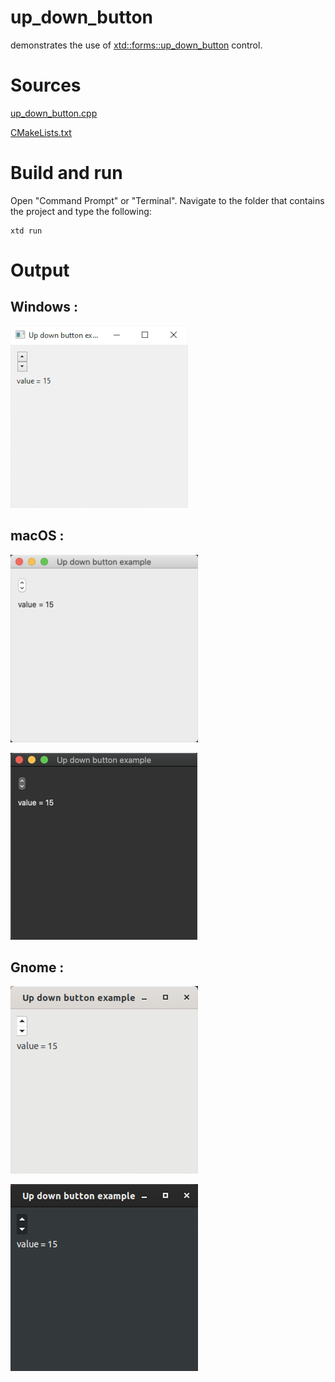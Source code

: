 # up_down_button

demonstrates the use of [xtd::forms::up_down_button](../../../src/xtd_forms/include/xtd/forms/up_down_button.hpp) control.

# Sources

[up_down_button.cpp](up_down_button.cpp)

[CMakeLists.txt](CMakeLists.txt)

# Build and run

Open "Command Prompt" or "Terminal". Navigate to the folder that contains the project and type the following:

```shell
xtd run
```

# Output

## Windows :

![Screenshot](../../../docs/pictures/examples/up_down_button_w.png)

## macOS :

![Screenshot](../../../docs/pictures/examples/up_down_button_m.png)

![Screenshot](../../../docs/pictures/examples/up_down_button_md.png)

## Gnome :

![Screenshot](../../../docs/pictures/examples/up_down_button_g.png)

![Screenshot](../../../docs/pictures/examples/up_down_button_gd.png)

